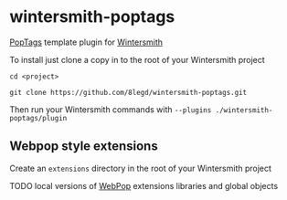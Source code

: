 wintersmith-poptags
===================

[PopTags](https://github.com/webpop/poptags) template plugin for [Wintersmith](https://github.com/jnordberg/wintersmith)

To install just clone a copy in to the root of your Wintersmith project 

`cd <project>`

`git clone https://github.com/8legd/wintersmith-poptags.git`

Then run your Wintersmith commands with `--plugins ./wintersmith-poptags/plugin`

## Webpop style extensions

Create an `extensions` directory in the root of your Wintersmith project

TODO local versions of [WebPop](http://www.webpop.com/) extensions libraries and global objects

	

